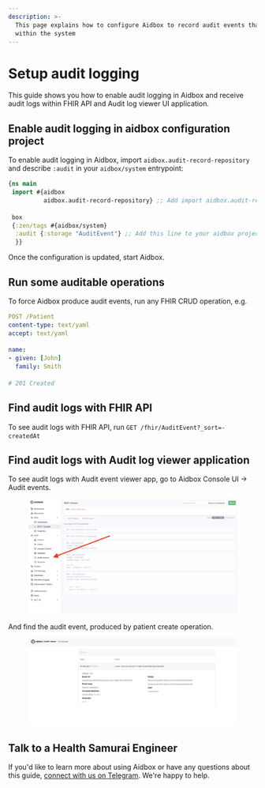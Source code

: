 ```yaml
---
description: >-
  This page explains how to configure Aidbox to record audit events that occur
  within the system
---
```


# Setup audit logging

This guide shows you how to enable audit logging in Aidbox and receive audit logs within FHIR API and Audit log viewer UI application.

## Enable audit logging in aidbox configuration project

To enable audit logging in Aidbox, import `aidbox.audit-record-repository` and describe `:audit` in your `aidbox/system` entrypoint:

```clojure
{ns main
 import #{aidbox
          aidbox.audit-record-repository} ;; Add import aidbox.audit-record-repository
 
 box
 {:zen/tags #{aidbox/system}
  :audit {:storage "AuditEvent"} ;; Add this line to your aidbox project
  }}
```

Once the configuration is updated, start Aidbox.

## Run some auditable operations

To force Aidbox produce audit events, run any FHIR CRUD operation, e.g.

```yaml
POST /Patient
content-type: text/yaml
accept: text/yaml

name:
- given: [John]
  family: Smith
  
# 201 Created
```

## Find audit logs with FHIR API

To see audit logs with FHIR API, run `GET /fhir/AuditEvent?_sort=-createdAt`

## Find audit logs with Audit log viewer application

To see audit logs with Audit event viewer app, go to Aidbox Console UI → Audit events.

<figure><img src="../../.gitbook/assets/Screenshot 2023-09-07 at 12.39.24 (2).png" alt=""><figcaption></figcaption></figure>

And find the audit event, produced by patient create operation.

<figure><img src="../../.gitbook/assets/Screenshot 2023-09-07 at 12.58.32.png" alt=""><figcaption></figcaption></figure>

## Talk to a Health Samurai Engineer

If you'd like to learn more about using Aidbox or have any questions about this guide, [connect with us on Telegram](https://t.me/aidbox). We're happy to help.

